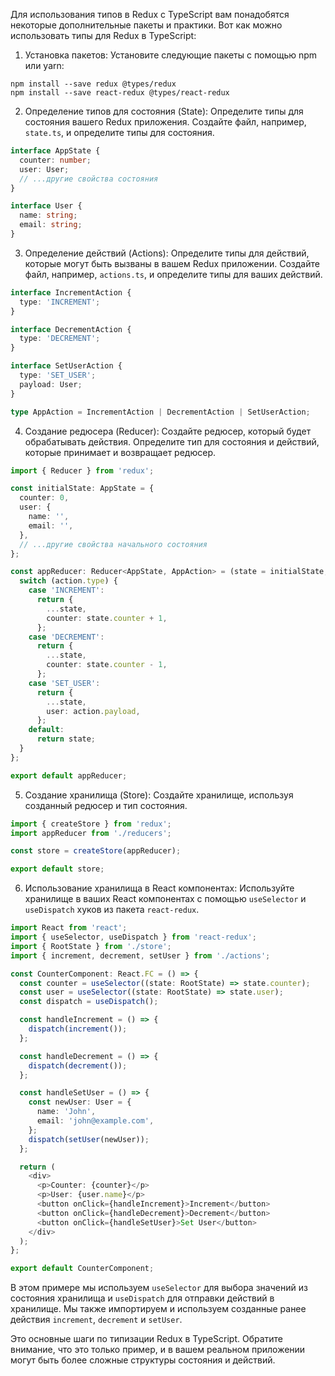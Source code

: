 Для использования типов в Redux с TypeScript вам понадобятся некоторые дополнительные пакеты и практики. Вот как можно использовать типы для Redux в TypeScript:

1. Установка пакетов:
Установите следующие пакеты с помощью npm или yarn:

```shell
npm install --save redux @types/redux
npm install --save react-redux @types/react-redux
```

2. Определение типов для состояния (State):
Определите типы для состояния вашего Redux приложения. Создайте файл, например, `state.ts`, и определите типы для состояния.

```typescript
interface AppState {
  counter: number;
  user: User;
  // ...другие свойства состояния
}

interface User {
  name: string;
  email: string;
}
```

3. Определение действий (Actions):
Определите типы для действий, которые могут быть вызваны в вашем Redux приложении. Создайте файл, например, `actions.ts`, и определите типы для ваших действий.

```typescript
interface IncrementAction {
  type: 'INCREMENT';
}

interface DecrementAction {
  type: 'DECREMENT';
}

interface SetUserAction {
  type: 'SET_USER';
  payload: User;
}

type AppAction = IncrementAction | DecrementAction | SetUserAction;
```

4. Создание редюсера (Reducer):
Создайте редюсер, который будет обрабатывать действия. Определите тип для состояния и действий, которые принимает и возвращает редюсер.

```typescript
import { Reducer } from 'redux';

const initialState: AppState = {
  counter: 0,
  user: {
    name: '',
    email: '',
  },
  // ...другие свойства начального состояния
};

const appReducer: Reducer<AppState, AppAction> = (state = initialState, action) => {
  switch (action.type) {
    case 'INCREMENT':
      return {
        ...state,
        counter: state.counter + 1,
      };
    case 'DECREMENT':
      return {
        ...state,
        counter: state.counter - 1,
      };
    case 'SET_USER':
      return {
        ...state,
        user: action.payload,
      };
    default:
      return state;
  }
};

export default appReducer;
```

5. Создание хранилища (Store):
Создайте хранилище, используя созданный редюсер и тип состояния.

```typescript
import { createStore } from 'redux';
import appReducer from './reducers';

const store = createStore(appReducer);

export default store;
```

6. Использование хранилища в React компонентах:
Используйте хранилище в ваших React компонентах с помощью `useSelector` и `useDispatch` хуков из пакета `react-redux`.

```typescript
import React from 'react';
import { useSelector, useDispatch } from 'react-redux';
import { RootState } from './store';
import { increment, decrement, setUser } from './actions';

const CounterComponent: React.FC = () => {
  const counter = useSelector((state: RootState) => state.counter);
  const user = useSelector((state: RootState) => state.user);
  const dispatch = useDispatch();

  const handleIncrement = () => {
    dispatch(increment());
  };

  const handleDecrement = () => {
    dispatch(decrement());
  };

  const handleSetUser = () => {
    const newUser: User = {
      name: 'John',
      email: 'john@example.com',
    };
    dispatch(setUser(newUser));
  };

  return (
    <div>
      <p>Counter: {counter}</p>
      <p>User: {user.name}</p>
      <button onClick={handleIncrement}>Increment</button>
      <button onClick={handleDecrement}>Decrement</button>
      <button onClick={handleSetUser}>Set User</button>
    </div>
  );
};

export default CounterComponent;
```

В этом примере мы используем `useSelector` для выбора значений из состояния хранилища и `useDispatch` для отправки действий в хранилище. Мы также импортируем и используем созданные ранее действия `increment`, `decrement` и `setUser`.

Это основные шаги по типизации Redux в TypeScript. Обратите внимание, что это только пример, и в вашем реальном приложении могут быть более сложные структуры состояния и действий.